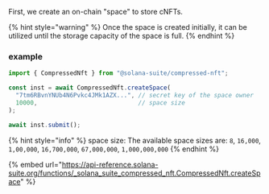 First, we create an on-chain "space" to store cNFTs.

{% hint style="warning" %} Once the space is created initially, it can be
utilized until the storage capacity of the space is full. {% endhint %}


### example

```ts
import { CompressedNft } from "@solana-suite/compressed-nft";

const inst = await CompressedNft.createSpace(
  "7tm6RBvnYNUb4N6Pvkc4JMk1AZX...", // secret key of the space owner
  10000,                            // space size
);

await inst.submit();
```

{% hint style="info" %} space size: 
The available space sizes are: `8`, `16,000`, `1,00,000`, `16,700,000`, `67,000,000`, `1,000,000,000`
{% endhint %}




{% embed url="https://api-reference.solana-suite.org/functions/_solana_suite_compressed_nft.CompressedNft.createSpace" %}
